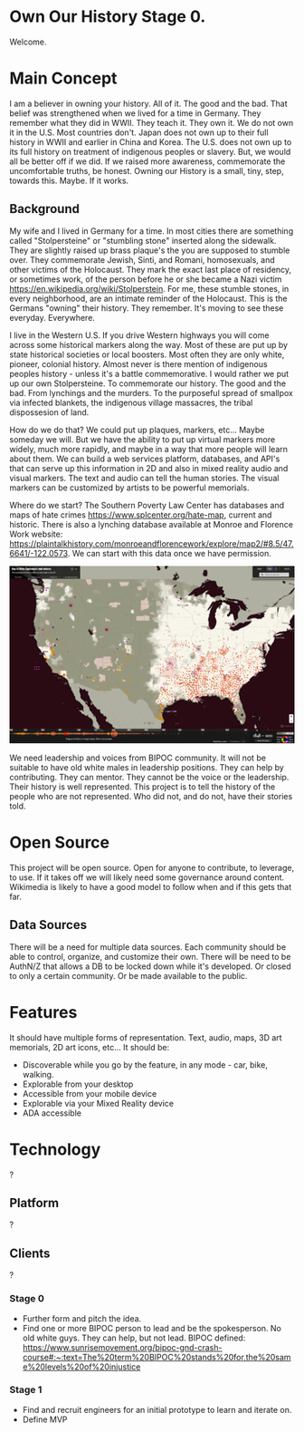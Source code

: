 # Own Our History Stage 0.
Welcome.
# Main Concept
I am a believer in owning your history. All of it. The good and the bad. That belief was strengthened when we lived for a time in Germany. They remember what they did in WWII. They teach it. They own it. We do not own it in the U.S. Most countries don't. Japan does not own up to their full history in WWII and earlier in China and Korea. The U.S. does not own up to its full history on treatment of indigenous peoples or slavery. But, we would all be better off if we did. If we raised more awareness, commemorate the uncomfortable truths, be honest.  Owning our History is a small, tiny, step, towards this. Maybe. If it works.
## Background

My wife and I lived in Germany for a time. In most cities there are something called "Stolpersteine" or "stumbling stone" inserted along the sidewalk. They are slightly raised up brass plaque's the you are supposed to stumble over. They commemorate Jewish, Sinti, and Romani, homosexuals, and other victims of the Holocaust. They mark the exact last place of residency, or sometimes work, of the person before he or she became a Nazi victim <https://en.wikipedia.org/wiki/Stolperstein>. For me, these stumble stones, in every neighborhood, are an intimate reminder of the Holocaust. This is the Germans "owning" their history. They remember. It's moving to see these everyday. Everywhere.

I live in the Western U.S. If you drive Western highways you will come across some historical markers along the way. Most of these are put up by state historical societies or local boosters. Most often they are only white, pioneer, colonial history. Almost never is there mention of indigenous peoples history - unless it's a battle commemorative. I would rather we put up our own Stolpersteine. To commemorate our history. The good and the bad. From lynchings and the murders. To the purposeful spread of smallpox via infected blankets, the indigenous village massacres, the tribal dispossesion of land.

How do we do that? We could put up plaques, markers, etc... Maybe someday we will. But we have the ability to put up virtual markers more widely, much more rapidly, and maybe in a way that more people will learn about them. We can build a web services platform, databases, and API's that can serve up this information in 2D and also in mixed reality audio and visual markers. The text and audio can tell the human stories. The visual markers can be customized by artists to be powerful memorials.

Where do we start? The Southern Poverty Law Center has databases and maps of hate crimes <https://www.splcenter.org/hate-map>, current and historic.  There is also a lynching database available at Monroe and Florence Work website:
 <https://plaintalkhistory.com/monroeandflorencework/explore/map2/#8.5/47.6641/-122.0573>.
We can start with this data once we have permission.

![Monroe and Florence Work Lynching Map!](https://github.com/tsmcgrath/OOH/blob/master/images/WorkLynchingMap.png)

We need leadership and voices from BIPOC community. It will not be suitable to have old white males in leadership positions. They can help by contributing. They can mentor. They cannot be the voice or the leadership. Their history is well represented. This project is to tell the history of the people who are not represented. Who did not, and do not, have their stories told.

# Open Source
This project will be open source. Open for anyone to contribute, to leverage, to use. If it takes off we will likely need some governance around content. Wikimedia is likely to have a good model to follow when and if this gets that far.

## Data Sources
There will be a need for multiple data sources. Each community should be able to control, organize, and customize their own. There will be need to be AuthN/Z that allows a DB to be locked down while it's developed. Or closed to only a certain community. Or be made available to the public.

# Features
It should have multiple forms of representation. Text, audio, maps, 3D art memorials, 2D art icons, etc... It should be:
- Discoverable while you go by the feature, in any mode - car, bike, walking.
- Explorable from your desktop
- Accessible from your mobile device
- Explorable via your Mixed Reality device
- ADA accessible

# Technology
?

## Platform
?

## Clients
?

### Stage 0
- Further form and pitch the idea.
- Find one or more BIPOC person to lead and be the spokesperson. No old white guys. They can help, but not lead.  BIPOC defined: <https://www.sunrisemovement.org/bipoc-gnd-crash-course#:~:text=The%20term%20BIPOC%20stands%20for,the%20same%20levels%20of%20injustice>

### Stage 1
- Find and recruit engineers for an initial prototype to learn and iterate on.
- Define MVP

